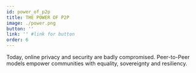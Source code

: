 ```yaml
---
id: power_of_p2p
title: THE POWER OF P2P 
image: ./power.png
button: ''
link: '' #link for button
order: 6
---
```


Today, online privacy and security are badly compromised. 
Peer-to-Peer models empower communities with equality, sovereignty and resiliency.


